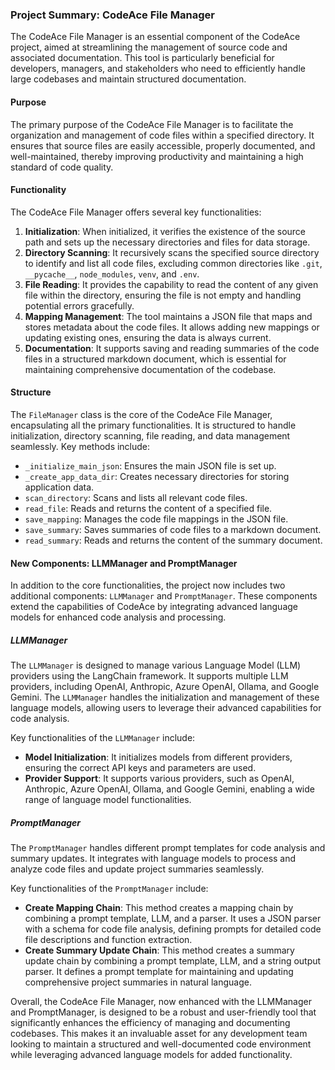 ### Project Summary: CodeAce File Manager

The CodeAce File Manager is an essential component of the CodeAce project, aimed at streamlining the management of source code and associated documentation. This tool is particularly beneficial for developers, managers, and stakeholders who need to efficiently handle large codebases and maintain structured documentation.

#### Purpose

The primary purpose of the CodeAce File Manager is to facilitate the organization and management of code files within a specified directory. It ensures that source files are easily accessible, properly documented, and well-maintained, thereby improving productivity and maintaining a high standard of code quality.

#### Functionality

The CodeAce File Manager offers several key functionalities:

1. **Initialization**: When initialized, it verifies the existence of the source path and sets up the necessary directories and files for data storage.
2. **Directory Scanning**: It recursively scans the specified source directory to identify and list all code files, excluding common directories like `.git`, `__pycache__`, `node_modules`, `venv`, and `.env`.
3. **File Reading**: It provides the capability to read the content of any given file within the directory, ensuring the file is not empty and handling potential errors gracefully.
4. **Mapping Management**: The tool maintains a JSON file that maps and stores metadata about the code files. It allows adding new mappings or updating existing ones, ensuring the data is always current.
5. **Documentation**: It supports saving and reading summaries of the code files in a structured markdown document, which is essential for maintaining comprehensive documentation of the codebase.

#### Structure

The `FileManager` class is the core of the CodeAce File Manager, encapsulating all the primary functionalities. It is structured to handle initialization, directory scanning, file reading, and data management seamlessly. Key methods include:
- `_initialize_main_json`: Ensures the main JSON file is set up.
- `_create_app_data_dir`: Creates necessary directories for storing application data.
- `scan_directory`: Scans and lists all relevant code files.
- `read_file`: Reads and returns the content of a specified file.
- `save_mapping`: Manages the code file mappings in the JSON file.
- `save_summary`: Saves summaries of code files to a markdown document.
- `read_summary`: Reads and returns the content of the summary document.

#### New Components: LLMManager and PromptManager

In addition to the core functionalities, the project now includes two additional components: `LLMManager` and `PromptManager`. These components extend the capabilities of CodeAce by integrating advanced language models for enhanced code analysis and processing.

##### LLMManager

The `LLMManager` is designed to manage various Language Model (LLM) providers using the LangChain framework. It supports multiple LLM providers, including OpenAI, Anthropic, Azure OpenAI, Ollama, and Google Gemini. The `LLMManager` handles the initialization and management of these language models, allowing users to leverage their advanced capabilities for code analysis.

Key functionalities of the `LLMManager` include:
- **Model Initialization**: It initializes models from different providers, ensuring the correct API keys and parameters are used.
- **Provider Support**: It supports various providers, such as OpenAI, Anthropic, Azure OpenAI, Ollama, and Google Gemini, enabling a wide range of language model functionalities.

##### PromptManager

The `PromptManager` handles different prompt templates for code analysis and summary updates. It integrates with language models to process and analyze code files and update project summaries seamlessly.

Key functionalities of the `PromptManager` include:
- **Create Mapping Chain**: This method creates a mapping chain by combining a prompt template, LLM, and a parser. It uses a JSON parser with a schema for code file analysis, defining prompts for detailed code file descriptions and function extraction.
- **Create Summary Update Chain**: This method creates a summary update chain by combining a prompt template, LLM, and a string output parser. It defines a prompt template for maintaining and updating comprehensive project summaries in natural language.

Overall, the CodeAce File Manager, now enhanced with the LLMManager and PromptManager, is designed to be a robust and user-friendly tool that significantly enhances the efficiency of managing and documenting codebases. This makes it an invaluable asset for any development team looking to maintain a structured and well-documented code environment while leveraging advanced language models for added functionality.